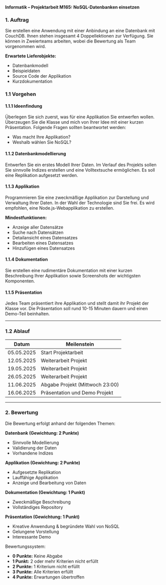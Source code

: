 **Informatik – Projektarbeit M165: NoSQL-Datenbanken einsetzen**

### **1. Auftrag**
Sie erstellen eine Anwendung mit einer Anbindung an eine Datenbank mit CouchDB. Ihnen stehen insgesamt 4 Doppellektionen zur Verfügung. Sie können in Zweierteams arbeiten, wobei die Bewertung als Team vorgenommen wird.

**Erwartete Lieferobjekte:**
- Datenbankmodell
- Beispieldaten
- Source Code der Applikation
- Kurzdokumentation

### **1.1 Vorgehen**
#### **1.1.1 Ideenfindung**
Überlegen Sie sich zuerst, was für eine Applikation Sie entwerfen wollen. Überzeugen Sie die Klasse und mich von Ihrer Idee mit einer kurzen Präsentation. Folgende Fragen sollten beantwortet werden:
- Was macht Ihre Applikation?
- Weshalb wählen Sie NoSQL?

#### **1.1.2 Datenbankmodellierung**
Entwerfen Sie ein erstes Modell Ihrer Daten. Im Verlauf des Projekts sollen Sie sinnvolle Indizes erstellen und eine Volltextsuche ermöglichen. Es soll eine Replikation aufgesetzt werden.

#### **1.1.3 Applikation**
Programmieren Sie eine zweckmäßige Applikation zur Darstellung und Verwaltung Ihrer Daten. In der Wahl der Technologie sind Sie frei. Es wird empfohlen, eine Node.js-Webapplikation zu erstellen.

**Mindestfunktionen:**
- Anzeige aller Datensätze
- Suche nach Datensätzen
- Detailansicht eines Datensatzes
- Bearbeiten eines Datensatzes
- Hinzufügen eines Datensatzes

#### **1.1.4 Dokumentation**
Sie erstellen eine rudimentäre Dokumentation mit einer kurzen Beschreibung Ihrer Applikation sowie Screenshots der wichtigsten Komponenten.

#### **1.1.5 Präsentation**
Jedes Team präsentiert ihre Applikation und stellt damit ihr Projekt der Klasse vor. Die Präsentation soll rund 10-15 Minuten dauern und einen Demo-Teil beinhalten.

---

### **1.2 Ablauf**
| Datum        | Meilenstein              |
|-------------|--------------------------|
| 05.05.2025  | Start Projektarbeit      |
| 12.05.2025  | Weiterarbeit Projekt     |
| 19.05.2025  | Weiterarbeit Projekt     |
| 26.05.2025  | Weiterarbeit Projekt     |
| 11.06.2025  | Abgabe Projekt (Mittwoch 23:00) |
| 16.06.2025  | Präsentation und Demo Projekt |

---

### **2. Bewertung**
Die Bewertung erfolgt anhand der folgenden Themen:

**Datenbank (Gewichtung: 2 Punkte)**
- Sinnvolle Modellierung
- Validierung der Daten
- Vorhandene Indizes

**Applikation (Gewichtung: 2 Punkte)**
- Aufgesetzte Replikation
- Lauffähige Applikation
- Anzeige und Bearbeitung von Daten

**Dokumentation (Gewichtung: 1 Punkt)**
- Zweckmäßige Beschreibung
- Vollständiges Repository

**Präsentation (Gewichtung: 1 Punkt)**
- Kreative Anwendung & begründete Wahl von NoSQL
- Gelungene Vorstellung
- Interessante Demo

Bewertungssystem:
- **0 Punkte:** Keine Abgabe
- **1 Punkt:** 2 oder mehr Kriterien nicht erfüllt
- **2 Punkte:** 1 Kriterium nicht erfüllt
- **3 Punkte:** Alle Kriterien erfüllt
- **4 Punkte:** Erwartungen übertroffen
